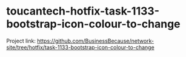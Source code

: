 # toucantech-hotfix-task-1133-bootstrap-icon-colour-to-change
Project link: https://github.com/BusinessBecause/network-site/tree/hotfix/task-1133-bootstrap-icon-colour-to-change

